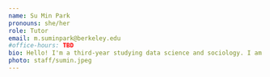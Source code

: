 ```yaml
---
name: Su Min Park
pronouns: she/her
role: Tutor
email: m.suminpark@berkeley.edu
#office-hours: TBD
bio: Hello! I'm a third-year studying data science and sociology. I am SUPER excited to teach:)
photo: staff/sumin.jpeg
---
```

